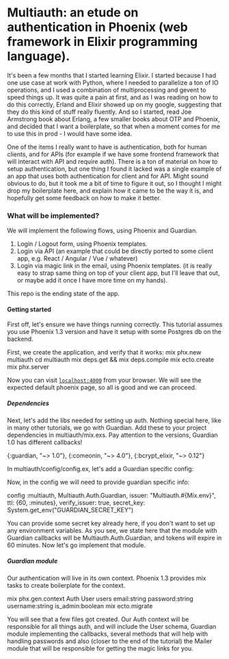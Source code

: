 # Multiauth: an etude on authentication in Phoenix (web framework in Elixir programming language).

It's been a few months that I started learning Elixir.
I started because I had one use case at work with Python, where I needed to parallelize a ton of IO operations, and I used a combination of multiprocessing and gevent to speed things up. It was quite a pain at first, and as I was reading on how to do this correctly, Erland and Elixir showed up on my google, suggesting that they do this kind of stuff really fluently.
And so I started, read Joe Armstrong book about Erlang, a few smaller books about OTP and Phoenix, and decided that I want a boilerplate, so that when a moment comes for me to use this in prod - I would have some idea.

One of the items I really want to have is authentication, both for human clients, and for APIs (for example if we have some frontend framework that will interact with API and require auth). There is a ton of material on how to setup authentication, but one thing I found it lacked was a single example of an app that uses both authentication for client and for API. Might sound obvious to do, but it took me a bit of time to figure it out, so I thought I might drop my boilerplate here, and explain how it came to be the way it is, and hopefully get some feedback on how to make it better.

### What will be implemented?
We will implement the following flows, using Phoenix and Guardian.
1) Login / Logout form, using Phoenix templates.
2) Login via API (an example that could be directly ported to some client app, e.g. React / Angular / Vue / whatever)
3) Login via magic link in the email, using Phoenix templates. (it is really easy to strap same thing on top of your client app, but I'll leave that out, or maybe add it once I have more time on my hands).

This repo is the ending state of the app.

#### Getting started
First off, let's ensure we have things running correctly. This tutorial assumes you use Phoenix 1.3 version and have it setup with some Postgres db on the backend.

First, we create the application, and verify that it works:
mix phx.new multiauth
cd multiauth
mix deps.get && mix deps.compile
mix ecto.create
mix phx.server

Now you can visit [`localhost:4000`](http://localhost:4000) from your browser. We will see the expected default phoenix page, so all is good and we can proceed.

##### Dependencies
Next, let's add the libs needed for setting up auth. Nothing special here, like in many other tutorials, we go with Guardian.
Add these to your project dependencies in multiauth/mix.exs. Pay attention to the versions, Guardian 1.0 has different callbacks!

{:guardian, "~> 1.0"},
{:comeonin, "~> 4.0"},
{:bcrypt_elixir, "~> 0.12"}

In multiauth/config/config.ex, let's add a Guardian specific config:

Now, in the config we will need to provide guardian specific info:

config :multiauth, Multiauth.Auth.Guardian,
  issuer: "Multiauth.#{Mix.env}",
  ttl: {60, :minutes},
  verify_issuer: true,
  secret_key: System.get_env("GUARDIAN_SECRET_KEY")

You can provide some secret key already here, if you don't want to set up any environment variables. As you see, we state here that the module with Guardian callbacks will be Multiauth.Auth.Guardian, and tokens will expire in 60 minutes. Now let's go implement that module.

##### Guardian module
Our authentication will live in its own context. Phoenix 1.3 provides mix tasks to create boilerplate for the context.

mix phx.gen.context Auth User users email:string password:string username:string is_admin:boolean
mix ecto.migrate

You will see that a few files got created. Our Auth context will be responsible for all things auth, and will include the User schema, Guardian module implementing the callbacks, several methods that will help with handling passwords and also (closer to the end of the tutorial) the Mailer module that will be responsible for getting the magic links for you.



